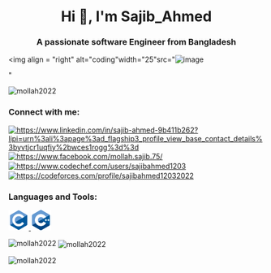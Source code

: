 <h1 align="center">Hi 👋, I'm Sajib_Ahmed</h1>
<h3 align="center">A passionate software Engineer from Bangladesh</h3>

<img align = "right" alt="coding"width="25"src="![image](https://github.com/mollah2022/mollah2022/assets/112968850/73816ed7-60e1-4a5d-bfa1-a749a29409a5)

"

<p align="left"> <img src="https://komarev.com/ghpvc/?username=mollah2022&label=Profile%20views&color=0e75b6&style=flat" alt="mollah2022" /> </p>

<h3 align="left">Connect with me:</h3>
<p align="left">
<a href="https://linkedin.com/in/https://www.linkedin.com/in/sajib-ahmed-9b411b262?lipi=urn%3ali%3apage%3ad_flagship3_profile_view_base_contact_details%3byvtjcr1uqfiy%2bwces1rogg%3d%3d" target="blank"><img align="center" src="https://raw.githubusercontent.com/rahuldkjain/github-profile-readme-generator/master/src/images/icons/Social/linked-in-alt.svg" alt="https://www.linkedin.com/in/sajib-ahmed-9b411b262?lipi=urn%3ali%3apage%3ad_flagship3_profile_view_base_contact_details%3byvtjcr1uqfiy%2bwces1rogg%3d%3d" height="30" width="40" /></a>
<a href="https://fb.com/https://www.facebook.com/mollah.sajib.75/" target="blank"><img align="center" src="https://raw.githubusercontent.com/rahuldkjain/github-profile-readme-generator/master/src/images/icons/Social/facebook.svg" alt="https://www.facebook.com/mollah.sajib.75/" height="30" width="40" /></a>
<a href="https://www.codechef.com/users/https://www.codechef.com/users/sajibahmed1203" target="blank"><img align="center" src="https://cdn.jsdelivr.net/npm/simple-icons@3.1.0/icons/codechef.svg" alt="https://www.codechef.com/users/sajibahmed1203" height="30" width="40" /></a>
<a href="https://codeforces.com/profile/https://codeforces.com/profile/sajibahmed12032022" target="blank"><img align="center" src="https://raw.githubusercontent.com/rahuldkjain/github-profile-readme-generator/master/src/images/icons/Social/codeforces.svg" alt="https://codeforces.com/profile/sajibahmed12032022" height="30" width="40" /></a>
</p>

<h3 align="left">Languages and Tools:</h3>
<p align="left"> <a href="https://www.cprogramming.com/" target="_blank" rel="noreferrer"> <img src="https://raw.githubusercontent.com/devicons/devicon/master/icons/c/c-original.svg" alt="c" width="40" height="40"/> </a> <a href="https://www.w3schools.com/cpp/" target="_blank" rel="noreferrer"> <img src="https://raw.githubusercontent.com/devicons/devicon/master/icons/cplusplus/cplusplus-original.svg" alt="cplusplus" width="40" height="40"/> </a> </p>

<p><img align="left" src="https://github-readme-stats.vercel.app/api/top-langs?username=mollah2022&show_icons=true&locale=en&layout=compact" alt="mollah2022" /></p>

<p>&nbsp;<img align="center" src="https://github-readme-stats.vercel.app/api?username=mollah2022&show_icons=true&locale=en" alt="mollah2022" /></p>

<p><img align="center" src="https://github-readme-streak-stats.herokuapp.com/?user=mollah2022&" alt="mollah2022" /></p>
 

